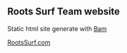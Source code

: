 ## Roots Surf Team website

Static html site generate with [Bam](https://github.com/beautifulnode/bam)

[RootsSurf.com](http://rootssurf.com)
